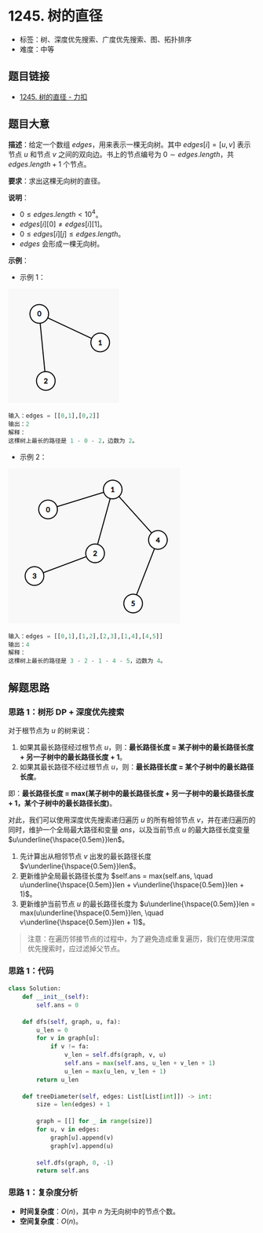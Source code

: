 # 1245. 树的直径

- 标签：树、深度优先搜索、广度优先搜索、图、拓扑排序
- 难度：中等

## 题目链接

- [1245. 树的直径 - 力扣](https://leetcode.cn/problems/tree-diameter/)

## 题目大意

**描述**：给定一个数组 $edges$，用来表示一棵无向树。其中 $edges[i] = [u, v]$ 表示节点 $u$ 和节点 $v$ 之间的双向边。书上的节点编号为 $0 \sim edges.length$，共 $edges.length + 1$ 个节点。

**要求**：求出这棵无向树的直径。

**说明**：

- $0 \le edges.length < 10^4$。
- $edges[i][0] \ne edges[i][1]$。
- $0 \le edges[i][j] \le edges.length$。
- $edges$ 会形成一棵无向树。

**示例**：

- 示例 1：

![](../images/20201024124501.png)

```python
输入：edges = [[0,1],[0,2]]
输出：2
解释：
这棵树上最长的路径是 1 - 0 - 2，边数为 2。
```

- 示例 2：

![](../images/20201024124502.png)

```python
输入：edges = [[0,1],[1,2],[2,3],[1,4],[4,5]]
输出：4
解释： 
这棵树上最长的路径是 3 - 2 - 1 - 4 - 5，边数为 4。
```

## 解题思路

### 思路 1：树形 DP + 深度优先搜索

对于根节点为 $u$ 的树来说：

1. 如果其最长路径经过根节点 $u$，则：**最长路径长度 = 某子树中的最长路径长度 + 另一子树中的最长路径长度 + 1**。
2. 如果其最长路径不经过根节点 $u$，则：**最长路径长度 = 某个子树中的最长路径长度**。

即：**最长路径长度 = max(某子树中的最长路径长度 + 另一子树中的最长路径长度 + 1，某个子树中的最长路径长度)**。

对此，我们可以使用深度优先搜索递归遍历 $u$ 的所有相邻节点 $v$，并在递归遍历的同时，维护一个全局最大路径和变量 $ans$，以及当前节点 $u$ 的最大路径长度变量 $u\underline{\hspace{0.5em}}len$。

1. 先计算出从相邻节点 $v$ 出发的最长路径长度 $v\underline{\hspace{0.5em}}len$。
2. 更新维护全局最长路径长度为 $self.ans = max(self.ans, \quad u\underline{\hspace{0.5em}}len + v\underline{\hspace{0.5em}}len + 1)$。
3. 更新维护当前节点 $u$ 的最长路径长度为 $u\underline{\hspace{0.5em}}len = max(u\underline{\hspace{0.5em}}len, \quad v\underline{\hspace{0.5em}}len + 1)$。

> 注意：在遍历邻接节点的过程中，为了避免造成重复遍历，我们在使用深度优先搜索时，应过滤掉父节点。

### 思路 1：代码

```python
class Solution:
    def __init__(self):
        self.ans = 0

    def dfs(self, graph, u, fa):
        u_len = 0
        for v in graph[u]:
            if v != fa:
                v_len = self.dfs(graph, v, u)
                self.ans = max(self.ans, u_len + v_len + 1)
                u_len = max(u_len, v_len + 1)
        return u_len

    def treeDiameter(self, edges: List[List[int]]) -> int:
        size = len(edges) + 1

        graph = [[] for _ in range(size)]
        for u, v in edges:
            graph[u].append(v)
            graph[v].append(u)
        
        self.dfs(graph, 0, -1)
        return self.ans
```

### 思路 1：复杂度分析

- **时间复杂度**：$O(n)$，其中 $n$ 为无向树中的节点个数。
- **空间复杂度**：$O(n)$。

